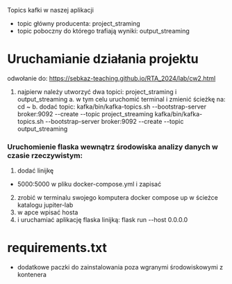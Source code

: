 Topics kafki w naszej aplikacji
* topic główny producenta: project_straming
* topic poboczny do którego trafiają wyniki: output_streaming

# Uruchamianie działania projektu
odwołanie do: https://sebkaz-teaching.github.io/RTA_2024/lab/cw2.html

1. najpierw należy utworzyć dwa topici: project_straming i output_streaming
     a. w tym celu uruchomić terminal i zmienić ścieżkę na:
    cd ~
     b. dodać topic:
   kafka/bin/kafka-topics.sh --bootstrap-server broker:9092 --create --topic project_streaming
   kafka/bin/kafka-topics.sh --bootstrap-server broker:9092 --create --topic output_streaming
   


### Uruchomienie flaska wewnątrz środowiska analizy danych w czasie rzeczywistym:

1. dodać linijkę 
- 5000:5000 w pliku docker-compose.yml i zapisać
2. zrobić w terminalu swojego komputera docker compose up w ścieżce katalogu jupiter-lab
3.  w apce wpisać hosta 
4. i uruchamiać aplikację flaska linijką:
flask run --host 0.0.0.0

# requirements.txt
*  dodatkowe paczki do zainstalowania poza wgranymi środowiskowymi z kontenera
